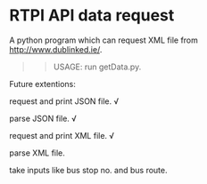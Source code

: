 RTPI API data request
====================

A python program which can request XML file from http://www.dublinked.ie/.

>> USAGE: run getData.py.

Future extentions:

request and print JSON file. √

parse JSON file. √

request and print XML file. √

parse XML file.

take inputs like bus stop no. and bus route.

